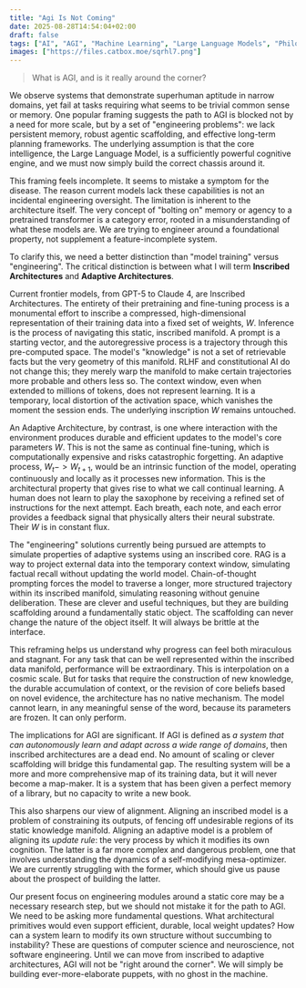 ```yaml
---
title: "Agi Is Not Coming"
date: 2025-08-28T14:54:04+02:00
draft: false
tags: ["AI", "AGI", "Machine Learning", "Large Language Models", "Philosophy"]
images: ["https://files.catbox.moe/sqrhl7.png"]
---
```


> What is AGI, and is it really around the corner?

We observe systems that demonstrate superhuman aptitude in narrow domains, yet fail at tasks requiring what seems to be trivial common sense or memory. One popular framing suggests the path to AGI is blocked not by a need for more scale, but by a set of "engineering problems": we lack persistent memory, robust agentic scaffolding, and effective long-term planning frameworks. The underlying assumption is that the core intelligence, the Large Language Model, is a sufficiently powerful cognitive engine, and we must now simply build the correct chassis around it.

This framing feels incomplete. It seems to mistake a symptom for the disease. The reason current models lack these capabilities is not an incidental engineering oversight. The limitation is inherent to the architecture itself. The very concept of "bolting on" memory or agency to a pretrained transformer is a category error, rooted in a misunderstanding of what these models are. We are trying to engineer around a foundational property, not supplement a feature-incomplete system.

To clarify this, we need a better distinction than "model training" versus "engineering". The critical distinction is between what I will term **Inscribed Architectures** and **Adaptive Architectures**.

Current frontier models, from GPT-5 to Claude 4, are Inscribed Architectures. The entirety of their pretraining and fine-tuning process is a monumental effort to inscribe a compressed, high-dimensional representation of their training data into a fixed set of weights, $W$. Inference is the process of navigating this static, inscribed manifold. A prompt is a starting vector, and the autoregressive process is a trajectory through this pre-computed space. The model's "knowledge" is not a set of retrievable facts but the very geometry of this manifold. RLHF and constitutional AI do not change this; they merely warp the manifold to make certain trajectories more probable and others less so. The context window, even when extended to millions of tokens, does not represent learning. It is a temporary, local distortion of the activation space, which vanishes the moment the session ends. The underlying inscription $W$ remains untouched.

An Adaptive Architecture, by contrast, is one where interaction with the environment produces durable and efficient updates to the model's core parameters $W$. This is not the same as continual fine-tuning, which is computationally expensive and risks catastrophic forgetting. An adaptive process, $W_t -> W_{t+1}$, would be an intrinsic function of the model, operating continuously and locally as it processes new information. This is the architectural property that gives rise to what we call continual learning. A human does not learn to play the saxophone by receiving a refined set of instructions for the next attempt. Each breath, each note, and each error provides a feedback signal that physically alters their neural substrate. Their $W$ is in constant flux.

The "engineering" solutions currently being pursued are attempts to simulate properties of adaptive systems using an inscribed core. RAG is a way to project external data into the temporary context window, simulating factual recall without updating the world model. Chain-of-thought prompting forces the model to traverse a longer, more structured trajectory within its inscribed manifold, simulating reasoning without genuine deliberation. These are clever and useful techniques, but they are building scaffolding around a fundamentally static object. The scaffolding can never change the nature of the object itself. It will always be brittle at the interface.

This reframing helps us understand why progress can feel both miraculous and stagnant. For any task that can be well represented within the inscribed data manifold, performance will be extraordinary. This is interpolation on a cosmic scale. But for tasks that require the construction of new knowledge, the durable accumulation of context, or the revision of core beliefs based on novel evidence, the architecture has no native mechanism. The model cannot learn, in any meaningful sense of the word, because its parameters are frozen. It can only perform.

The implications for AGI are significant. If AGI is defined as _a system that can autonomously learn and adapt across a wide range of domains_, then inscribed architectures are a dead end. No amount of scaling or clever scaffolding will bridge this fundamental gap. The resulting system will be a more and more comprehensive map of its training data, but it will never become a map-maker. It is a system that has been given a perfect memory of a library, but no capacity to write a new book.

This also sharpens our view of alignment. Aligning an inscribed model is a problem of constraining its outputs, of fencing off undesirable regions of its static knowledge manifold. Aligning an adaptive model is a problem of aligning its _update rule_: the very process by which it modifies its own cognition. The latter is a far more complex and dangerous problem, one that involves understanding the dynamics of a self-modifying mesa-optimizer. We are currently struggling with the former, which should give us pause about the prospect of building the latter.

Our present focus on engineering modules around a static core may be a necessary research step, but we should not mistake it for the path to AGI. We need to be asking more fundamental questions. What architectural primitives would even support efficient, durable, local weight updates? How can a system learn to modify its own structure without succumbing to instability? These are questions of computer science and neuroscience, not software engineering. Until we can move from inscribed to adaptive architectures, AGI will not be "right around the corner". We will simply be building ever-more-elaborate puppets, with no ghost in the machine.
